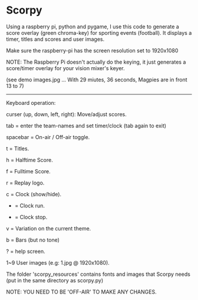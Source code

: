 # Scorpy

Using a raspberry pi, python and pygame, I use this code to generate a score overlay (green chroma-key) for sporting events (football). It displays a timer, titles and scores and user images.

Make sure the raspberry-pi has the screen resolution set to 1920x1080

NOTE: The Raspberry Pi doesn't actually do the keying, it just generates a score/timer overlay for your vision mixer's keyer.

(see demo images.jpg   ... With 29 miutes, 36 seconds, Magpies are in front 13 to 7)

___________________________________
Keyboard operation:

curser (up, down, left, right): Move/adjust scores.

tab = enter the team-names and set timer/clock (tab again to exit)

spacebar = On-air / Off-air toggle.

t = Titles.

h = Halftime Score.

f = Fulltime Score.

r = Replay logo.

c = Clock (show/hide).

+ = Clock run.

- = Clock stop.

v = Variation on the current theme.

b = Bars (but no tone)

? = help screen.

1~9 User images (e.g:  1.jpg @ 1920x1080).

The folder 'scorpy_resources' contains fonts and images that Scorpy needs (put in the same directory as scorpy.py)

NOTE: YOU NEED TO BE 'OFF-AIR' TO MAKE ANY CHANGES.
